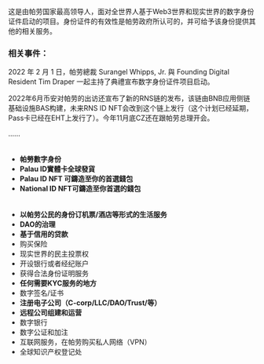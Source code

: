  这是由帕劳国家最高领导人，面对全世界人基于Web3世界和现实世界的数字身份证件启动的项目。身份证件的有效性是帕劳政府所认可的，并可给予该身份提供其他的相关服务。

### 相关事件：

 2022 年 2 月 1 日，帕劳總裁 Surangel Whipps, Jr. 與 Founding Digital Resident Tim Draper 一起主持了典禮宣布数字身份证件项目启动。

 2022年6月币安对帕劳的出访还宣布了新的RNS链的发布，该链由BNB应用侧链基础设施BAS构建，未来RNS ID NFT会改到这个链上发行（这个计划已经延期，Pass卡已经在EHT上发行了）。今年11月底CZ还在跟帕劳总理开会。

......

######

* **帕勞數字身份**
* **Palau ID實體卡全球發貨**
* **Palau ID NFT 可鑄造至你的首選錢包**
* **National ID NFT可鑄造至你首選的錢包**

######

* **以帕劳公民的身份订机票/酒店等形式的生活服务**
* **DAO的治理**
* **基于信用的贷款**
* 购买保险
* 现实世界的民主投票权
* 开设银行或者经纪账户
* 获得合法身份证明服务
* **任何需要KYC服务的地方**
* 数字签名/证书
* **注册电子公司（C-corp/LLC/DAO/Trust/等）**
* **远程公司组建和运营**
* 数字银行
* 数字公证和加注
* 互联网服务，在帕劳购买私人网络（VPN）
* 全球知识产权登记处

  